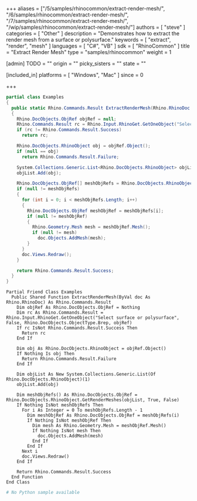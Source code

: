 +++
aliases = ["/5/samples/rhinocommon/extract-render-mesh/", "/6/samples/rhinocommon/extract-render-mesh/", "/7/samples/rhinocommon/extract-render-mesh/", "/wip/samples/rhinocommon/extract-render-mesh/"]
authors = [ "steve" ]
categories = [ "Other" ]
description = "Demonstrates how to extract the render mesh from a surface or polysurface."
keywords = [ "extract", "render", "mesh" ]
languages = [ "C#", "VB" ]
sdk = [ "RhinoCommon" ]
title = "Extract Render Mesh"
type = "samples/rhinocommon"
weight = 1

[admin]
TODO = ""
origin = ""
picky_sisters = ""
state = ""

[included_in]
platforms = [ "Windows", "Mac" ]
since = 0

+++

<div class="codetab-content" id="cs">

```cs
partial class Examples
{
  public static Rhino.Commands.Result ExtractRenderMesh(Rhino.RhinoDoc doc)
  {
    Rhino.DocObjects.ObjRef objRef = null;
    Rhino.Commands.Result rc = Rhino.Input.RhinoGet.GetOneObject("Select surface or polysurface", false, Rhino.DocObjects.ObjectType.Brep, out objRef);
    if (rc != Rhino.Commands.Result.Success)
      return rc;

    Rhino.DocObjects.RhinoObject obj = objRef.Object();
    if (null == obj)
      return Rhino.Commands.Result.Failure;

    System.Collections.Generic.List<Rhino.DocObjects.RhinoObject> objList = new System.Collections.Generic.List<Rhino.DocObjects.RhinoObject>(1);
    objList.Add(obj);

    Rhino.DocObjects.ObjRef[] meshObjRefs = Rhino.DocObjects.RhinoObject.GetRenderMeshes(objList, true, false);
    if (null != meshObjRefs)
    {
      for (int i = 0; i < meshObjRefs.Length; i++)
      {
        Rhino.DocObjects.ObjRef meshObjRef = meshObjRefs[i];
        if (null != meshObjRef)
        {
          Rhino.Geometry.Mesh mesh = meshObjRef.Mesh();
          if (null != mesh)
            doc.Objects.AddMesh(mesh);
        }
      }
      doc.Views.Redraw();
    }

    return Rhino.Commands.Result.Success;
  }
}
```

</div>


<div class="codetab-content" id="vb">

```vbnet
Partial Friend Class Examples
  Public Shared Function ExtractRenderMesh(ByVal doc As Rhino.RhinoDoc) As Rhino.Commands.Result
	Dim objRef As Rhino.DocObjects.ObjRef = Nothing
	Dim rc As Rhino.Commands.Result = Rhino.Input.RhinoGet.GetOneObject("Select surface or polysurface", False, Rhino.DocObjects.ObjectType.Brep, objRef)
	If rc IsNot Rhino.Commands.Result.Success Then
	  Return rc
	End If

	Dim obj As Rhino.DocObjects.RhinoObject = objRef.Object()
	If Nothing Is obj Then
	  Return Rhino.Commands.Result.Failure
	End If

	Dim objList As New System.Collections.Generic.List(Of Rhino.DocObjects.RhinoObject)(1)
	objList.Add(obj)

	Dim meshObjRefs() As Rhino.DocObjects.ObjRef = Rhino.DocObjects.RhinoObject.GetRenderMeshes(objList, True, False)
	If Nothing IsNot meshObjRefs Then
	  For i As Integer = 0 To meshObjRefs.Length - 1
		Dim meshObjRef As Rhino.DocObjects.ObjRef = meshObjRefs(i)
		If Nothing IsNot meshObjRef Then
		  Dim mesh As Rhino.Geometry.Mesh = meshObjRef.Mesh()
		  If Nothing IsNot mesh Then
			doc.Objects.AddMesh(mesh)
		  End If
		End If
	  Next i
	  doc.Views.Redraw()
	End If

	Return Rhino.Commands.Result.Success
  End Function
End Class
```

</div>


<div class="codetab-content" id="py">

```python
# No Python sample available
```

</div>
